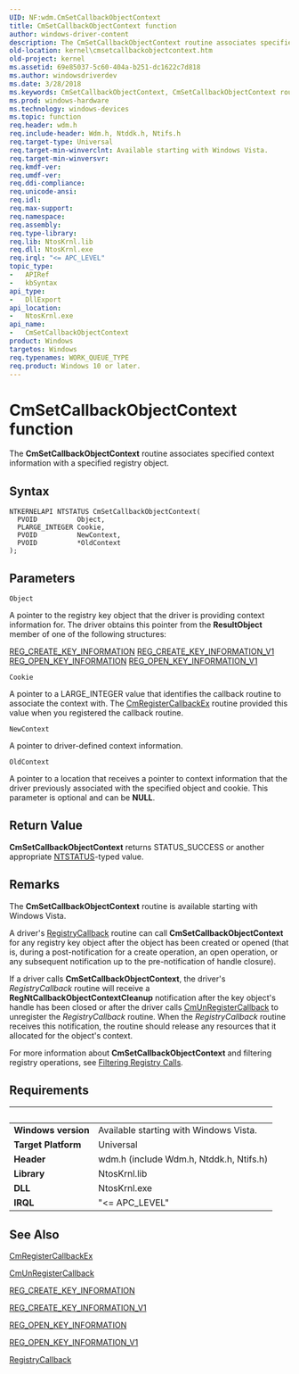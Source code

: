 ```yaml
---
UID: NF:wdm.CmSetCallbackObjectContext
title: CmSetCallbackObjectContext function
author: windows-driver-content
description: The CmSetCallbackObjectContext routine associates specified context information with a specified registry object.
old-location: kernel\cmsetcallbackobjectcontext.htm
old-project: kernel
ms.assetid: 69e85037-5c60-404a-b251-dc1622c7d818
ms.author: windowsdriverdev
ms.date: 3/28/2018
ms.keywords: CmSetCallbackObjectContext, CmSetCallbackObjectContext routine [Kernel-Mode Driver Architecture], ConfigMgrRef_86ecc2b5-c790-4414-973d-6d26475b211d.xml, kernel.cmsetcallbackobjectcontext, wdm/CmSetCallbackObjectContext
ms.prod: windows-hardware
ms.technology: windows-devices
ms.topic: function
req.header: wdm.h
req.include-header: Wdm.h, Ntddk.h, Ntifs.h
req.target-type: Universal
req.target-min-winverclnt: Available starting with Windows Vista.
req.target-min-winversvr: 
req.kmdf-ver: 
req.umdf-ver: 
req.ddi-compliance: 
req.unicode-ansi: 
req.idl: 
req.max-support: 
req.namespace: 
req.assembly: 
req.type-library: 
req.lib: NtosKrnl.lib
req.dll: NtosKrnl.exe
req.irql: "<= APC_LEVEL"
topic_type:
-	APIRef
-	kbSyntax
api_type:
-	DllExport
api_location:
-	NtosKrnl.exe
api_name:
-	CmSetCallbackObjectContext
product: Windows
targetos: Windows
req.typenames: WORK_QUEUE_TYPE
req.product: Windows 10 or later.
---
```



# CmSetCallbackObjectContext function
The <b>CmSetCallbackObjectContext</b> routine associates specified context information with a specified registry object.

## Syntax

```
NTKERNELAPI NTSTATUS CmSetCallbackObjectContext(
  PVOID          Object,
  PLARGE_INTEGER Cookie,
  PVOID          NewContext,
  PVOID          *OldContext
);
```

## Parameters

`Object`

A pointer to the registry key object that the driver is providing context information for. The driver obtains this pointer from the <b>ResultObject</b> member of one of the following structures:

<a href="https://msdn.microsoft.com/library/windows/hardware/ff560920">REG_CREATE_KEY_INFORMATION</a>
<a href="https://msdn.microsoft.com/library/windows/hardware/ff560922">REG_CREATE_KEY_INFORMATION_V1</a>
<a href="https://msdn.microsoft.com/library/windows/hardware/ff560957">REG_OPEN_KEY_INFORMATION</a>
<a href="https://msdn.microsoft.com/library/windows/hardware/ff560959">REG_OPEN_KEY_INFORMATION_V1</a>

`Cookie`

A pointer to a LARGE_INTEGER value that identifies the callback routine to associate the context with. The <a href="https://msdn.microsoft.com/library/windows/hardware/ff541921">CmRegisterCallbackEx</a> routine provided this value when you registered the callback routine.

`NewContext`

A pointer to driver-defined context information.

`OldContext`

A pointer to a location that receives a pointer to context information that the driver previously associated with the specified object and cookie. This parameter is optional and can be <b>NULL</b>.


## Return Value

<b>CmSetCallbackObjectContext</b> returns STATUS_SUCCESS or another appropriate <a href="https://msdn.microsoft.com/fe823930-e3ff-4c95-a640-bb6470c95d1d">NTSTATUS</a>-typed value.

## Remarks

The <b>CmSetCallbackObjectContext</b> routine is available starting with Windows Vista.

A driver's <a href="https://msdn.microsoft.com/library/windows/hardware/ff560903">RegistryCallback</a> routine can call <b>CmSetCallbackObjectContext</b> for any registry key object after the object has been created or opened (that is, during a post-notification for a create operation, an open operation, or any subsequent notification up to the pre-notification of handle closure).

If a driver calls <b>CmSetCallbackObjectContext</b>, the driver's <i>RegistryCallback</i> routine will receive a <b>RegNtCallbackObjectContextCleanup</b> notification after the key object's handle has been closed or after the driver calls <a href="https://msdn.microsoft.com/library/windows/hardware/ff541928">CmUnRegisterCallback</a> to unregister the <i>RegistryCallback</i> routine. When the <i>RegistryCallback</i> routine receives this notification, the routine should release any resources that it allocated for the object's context.

For more information about <b>CmSetCallbackObjectContext</b> and filtering registry operations, see <a href="https://msdn.microsoft.com/library/windows/hardware/ff545879">Filtering Registry Calls</a>.

## Requirements
| &nbsp; | &nbsp; |
| ---- |:---- |
| **Windows version** | Available starting with Windows Vista.  |
| **Target Platform** | Universal |
| **Header** | wdm.h (include Wdm.h, Ntddk.h, Ntifs.h) |
| **Library** | NtosKrnl.lib |
| **DLL** | NtosKrnl.exe |
| **IRQL** | "<= APC_LEVEL" |

## See Also

<a href="https://msdn.microsoft.com/library/windows/hardware/ff541921">CmRegisterCallbackEx</a>



<a href="https://msdn.microsoft.com/library/windows/hardware/ff541928">CmUnRegisterCallback</a>



<a href="https://msdn.microsoft.com/library/windows/hardware/ff560920">REG_CREATE_KEY_INFORMATION</a>



<a href="https://msdn.microsoft.com/library/windows/hardware/ff560922">REG_CREATE_KEY_INFORMATION_V1</a>



<a href="https://msdn.microsoft.com/library/windows/hardware/ff560957">REG_OPEN_KEY_INFORMATION</a>



<a href="https://msdn.microsoft.com/library/windows/hardware/ff560959">REG_OPEN_KEY_INFORMATION_V1</a>



<a href="https://msdn.microsoft.com/library/windows/hardware/ff560903">RegistryCallback</a>